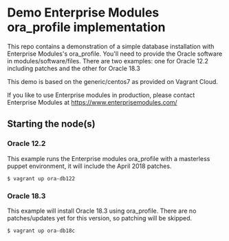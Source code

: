 # Demo Enterprise Modules ora_profile implementation

This repo contains a demonstration of a simple database installation with Enterprise Modules's ora_profile. 
You'll need to provide the Oracle software in modules/software/files.
There are two examples: one for Oracle 12.2 including patches and the other for Oracle 18.3

This demo is based on the generic/centos7 as provided on Vagrant Cloud.

If you like to use Enterprise modules in production, please contact Enterprise Modules at https://www.enterprisemodules.com/


## Starting the node(s)

### Oracle 12.2
This example runs the Enterprise modules ora_profile with a masterless puppet environment, it will include the April 2018 patches.


```
$ vagrant up ora-db122
```

### Oracle 18.3
This example will install Oracle 18.3 using ora_profile. There are no patches/updates yet for this version, so patching will be skipped.

```
$ vagrant up ora-db18c
```

